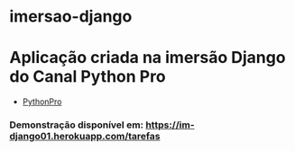 # imersao-django

# Aplicação criada na imersão Django do Canal Python Pro
  - [PythonPro](https://www.youtube.com/c/canaldevpro)

<h3>Demonstração disponível em: <a href="https://im-django01.herokuapp.com/tarefas/" target="_blank">https://im-django01.herokuapp.com/tarefas</a></h3>


